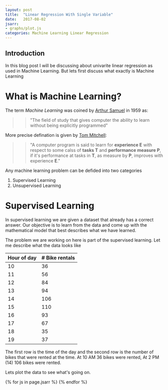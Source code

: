 ```yaml
---
layout: post
title:  "Linear Regression With Single Variable"
date:   2017-08-02 
jsarr:
- graphs/plot.js
categories: Machine Learning Linear Regression
---
```


Introduction
------------



In this blog post I will be discussing about univarite linear regression as used in Machine Learning.
But lets first discuss what exactly is Machine Learning

What is Machine Learning?
=========================

The term *Machine Learning* was coined by [Arthur Samuel](https://en.wikipedia.org/wiki/Arthur_Samuel) in 1959 as:

>>"The field of study that gives computer the ability to learn without being
explicitly programmed"

More precise defination is given by [Tom Mitchell](http://www.cs.cmu.edu/~tom/):
>> "A computer program is said to learn for __experience E__ with respect to some calss of __tasks T__ and __performance measure P__, if it's performance at tasks in **T**, as measure by **P**, improves with experience **E**."

Any machine learning problem can be defided into two categories
1. Supervised Learning 
2. Unsupervised Learning

Supervised Learning
===================
In supervised learning we are given a dataset that already has a correct answer. Our objective is to learn from the data and come up with the mathematical model that best describes what we have learned.

The problem we are working on here is part of the supervised learning.
Let me describe what the data looks like

| Hour of day  | # Bike rentals |
| ------------- | ------------- |
|10| 36|
|11| 56|
|12| 84| 
|13| 94| 
|14| 106| 
|15| 110| 
|16| 93| 
|17| 67| 
|18| 35| 
|19| 37|

The first row is the time of the day and the second row is the number of bikes that were rented at the time. At 10 AM 36 bikes were rented, At 2 PM (14) 106 bikes were rented.

Lets plot the data to see what's going on.

{% for js in page.jsarr %}
	<script type="text/javascript">
    	{% include {{ js }} %}
 	</script>
{% endfor %}
